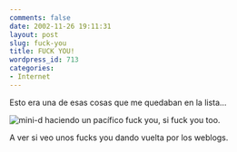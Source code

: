 ```yaml
---
comments: false
date: 2002-11-26 19:11:31
layout: post
slug: fuck-you
title: FUCK YOU!
wordpress_id: 713
categories:
- Internet
---
```


Esto era una de esas cosas que me quedaban en la lista…





![mini-d haciendo un pacífico fuck you, si fuck you too.](http://www.minid.net/images/minidix2.png)





A ver si veo unos fucks you dando vuelta por los weblogs.




 
